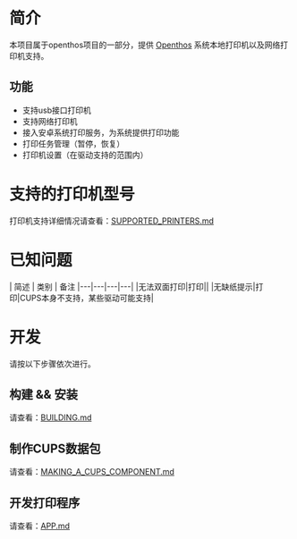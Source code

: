 # 简介

本项目属于openthos项目的一部分，提供 [Openthos](https://github.com/openthos/openthos/wiki) 系统本地打印机以及网络打印机支持。

## 功能

* 支持usb接口打印机
* 支持网络打印机
* 接入安卓系统打印服务，为系统提供打印功能
* 打印任务管理（暂停，恢复）
* 打印机设置（在驱动支持的范围内）

# 支持的打印机型号

打印机支持详细情况请查看：[SUPPORTED_PRINTERS.md](https://github.com/openthos/printer-analysis/blob/master/doc/SUPPORTED_PRINTERS.md)

# 已知问题

| 简述 | 类别 | 备注
|---|---|---|---|
|无法双面打印|打印||
|无缺纸提示|打印|CUPS本身不支持，某些驱动可能支持|

# 开发

请按以下步骤依次进行。

## 构建 && 安装

请查看：[BUILDING.md](https://github.com/openthos/printer-analysis/blob/master/doc/zh/BUILDING.md)

## 制作CUPS数据包

请查看：[MAKING_A_CUPS_COMPONENT.md](https://github.com/openthos/printer-analysis/blob/master/doc/zh/MAKING_A_CUPS_COMPONENT.md)

## 开发打印程序

请查看：[APP.md](https://github.com/openthos/printer-analysis/blob/master/doc/zh/APP.md)
